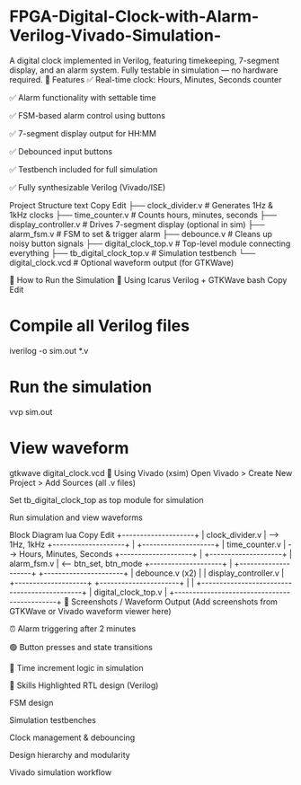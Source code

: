 # FPGA-Digital-Clock-with-Alarm-Verilog-Vivado-Simulation-
A digital clock implemented in Verilog, featuring timekeeping, 7-segment display, and an alarm system. Fully testable in simulation — no hardware required.
🧠 Features
✅ Real-time clock: Hours, Minutes, Seconds counter

✅ Alarm functionality with settable time

✅ FSM-based alarm control using buttons

✅ 7-segment display output for HH:MM

✅ Debounced input buttons

✅ Testbench included for full simulation

✅ Fully synthesizable Verilog (Vivado/ISE)

 Project Structure
text
Copy
Edit
├── clock_divider.v         # Generates 1Hz & 1kHz clocks
├── time_counter.v          # Counts hours, minutes, seconds
├── display_controller.v    # Drives 7-segment display (optional in sim)
├── alarm_fsm.v             # FSM to set & trigger alarm
├── debounce.v              # Cleans up noisy button signals
├── digital_clock_top.v     # Top-level module connecting everything
├── tb_digital_clock_top.v  # Simulation testbench
└── digital_clock.vcd       # Optional waveform output (for GTKWave)


🚀 How to Run the Simulation
🧪 Using Icarus Verilog + GTKWave
bash
Copy
Edit
# Compile all Verilog files
iverilog -o sim.out *.v

# Run the simulation
vvp sim.out

# View waveform
gtkwave digital_clock.vcd
🧪 Using Vivado (xsim)
Open Vivado > Create New Project > Add Sources (all .v files)

Set tb_digital_clock_top as top module for simulation

Run simulation and view waveforms

 Block Diagram
lua
Copy
Edit
        +--------------------+
        |  clock_divider.v   | --> 1Hz, 1kHz
        +--------------------+
                  |
        +--------------------+
        |   time_counter.v   | --> Hours, Minutes, Seconds
        +--------------------+
                  |
        +--------------------+
        |   alarm_fsm.v      | <-- btn_set, btn_mode
        +--------------------+
                  |
        +--------------------+       +----------------------+
        | debounce.v (x2)    |       | display_controller.v |
        +--------------------+       +----------------------+
                  |                           |
        +---------------------------------------------+
        |           digital_clock_top.v               |
        +---------------------------------------------+
📸 Screenshots / Waveform Output
(Add screenshots from GTKWave or Vivado waveform viewer here)

⏰ Alarm triggering after 2 minutes

🟢 Button presses and state transitions

🧠 Time increment logic in simulation

📌 Skills Highlighted
RTL design (Verilog)

FSM design

Simulation testbenches

Clock management & debouncing

Design hierarchy and modularity

Vivado simulation workflow
